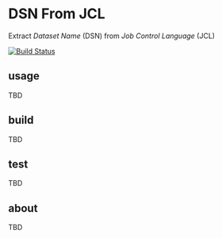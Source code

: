 # DSN From JCL

Extract _Dataset Name_ (DSN) from _Job Control Language_ (JCL)

[![Build Status](https://travis-ci.com/jonathangersam/dsn-from-jcl.svg?branch=develop)](https://travis-ci.com/jonathangersam/dsn-from-jcl)

## usage

TBD

## build

TBD

## test

TBD

## about

TBD
